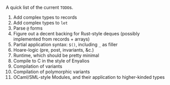 A quick list of the current `TODO`s.

1. Add complex types to records
1. Add complex types to `let` 
1. Parse `@` forms
1. Figure out a decent backing for Rust-style deques (possibly implemented from records + arrays)
1. Partial application syntax: `$()`, including `_` as filler
1. Hoare-logic (pre, post, invariants, &c.)
1. Runtime, which should be pretty minimal
1. Compile to C in the style of Enyalios
1. Compilation of variants
1. Compilation of polymorphic variants
1. OCaml/SML-style Modules, and their application to higher-kinded types

